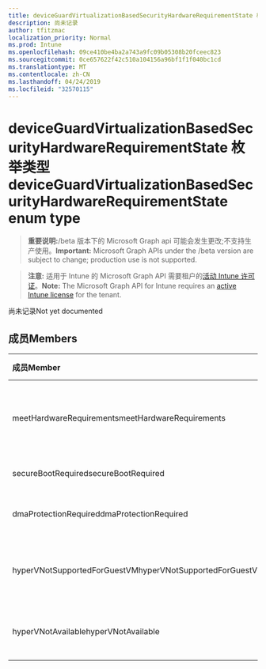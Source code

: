 ```yaml
---
title: deviceGuardVirtualizationBasedSecurityHardwareRequirementState 枚举类型
description: 尚未记录
author: tfitzmac
localization_priority: Normal
ms.prod: Intune
ms.openlocfilehash: 09ce410be4ba2a743a9fc09b05308b20fceec823
ms.sourcegitcommit: 0ce657622f42c510a104156a96bf1f1f040bc1cd
ms.translationtype: MT
ms.contentlocale: zh-CN
ms.lasthandoff: 04/24/2019
ms.locfileid: "32570115"
---
```

# <a name="deviceguardvirtualizationbasedsecurityhardwarerequirementstate-enum-type"></a><span data-ttu-id="7f8f0-103">deviceGuardVirtualizationBasedSecurityHardwareRequirementState 枚举类型</span><span class="sxs-lookup"><span data-stu-id="7f8f0-103">deviceGuardVirtualizationBasedSecurityHardwareRequirementState enum type</span></span>

> <span data-ttu-id="7f8f0-104">**重要说明:**/beta 版本下的 Microsoft Graph api 可能会发生更改;不支持生产使用。</span><span class="sxs-lookup"><span data-stu-id="7f8f0-104">**Important:** Microsoft Graph APIs under the /beta version are subject to change; production use is not supported.</span></span>

> <span data-ttu-id="7f8f0-105">**注意:** 适用于 Intune 的 Microsoft Graph API 需要租户的[活动 Intune 许可证](https://go.microsoft.com/fwlink/?linkid=839381)。</span><span class="sxs-lookup"><span data-stu-id="7f8f0-105">**Note:** The Microsoft Graph API for Intune requires an [active Intune license](https://go.microsoft.com/fwlink/?linkid=839381) for the tenant.</span></span>

<span data-ttu-id="7f8f0-106">尚未记录</span><span class="sxs-lookup"><span data-stu-id="7f8f0-106">Not yet documented</span></span>

## <a name="members"></a><span data-ttu-id="7f8f0-107">成员</span><span class="sxs-lookup"><span data-stu-id="7f8f0-107">Members</span></span>
|<span data-ttu-id="7f8f0-108">成员</span><span class="sxs-lookup"><span data-stu-id="7f8f0-108">Member</span></span>|<span data-ttu-id="7f8f0-109">值</span><span class="sxs-lookup"><span data-stu-id="7f8f0-109">Value</span></span>|<span data-ttu-id="7f8f0-110">说明</span><span class="sxs-lookup"><span data-stu-id="7f8f0-110">Description</span></span>|
|:---|:---|:---|
|<span data-ttu-id="7f8f0-111">meetHardwareRequirements</span><span class="sxs-lookup"><span data-stu-id="7f8f0-111">meetHardwareRequirements</span></span>|<span data-ttu-id="7f8f0-112">0</span><span class="sxs-lookup"><span data-stu-id="7f8f0-112">0</span></span>|<span data-ttu-id="7f8f0-113">系统满足硬件配置要求</span><span class="sxs-lookup"><span data-stu-id="7f8f0-113">System meets hardware configuration requirements</span></span>|
|<span data-ttu-id="7f8f0-114">secureBootRequired</span><span class="sxs-lookup"><span data-stu-id="7f8f0-114">secureBootRequired</span></span>|<span data-ttu-id="7f8f0-115">1</span><span class="sxs-lookup"><span data-stu-id="7f8f0-115">1</span></span>|<span data-ttu-id="7f8f0-116">需要安全启动</span><span class="sxs-lookup"><span data-stu-id="7f8f0-116">Secure boot required</span></span>|
|<span data-ttu-id="7f8f0-117">dmaProtectionRequired</span><span class="sxs-lookup"><span data-stu-id="7f8f0-117">dmaProtectionRequired</span></span>|<span data-ttu-id="7f8f0-118">2 </span><span class="sxs-lookup"><span data-stu-id="7f8f0-118">2</span></span>|<span data-ttu-id="7f8f0-119">需要 DMA 保护</span><span class="sxs-lookup"><span data-stu-id="7f8f0-119">DMA protection required</span></span>|
|<span data-ttu-id="7f8f0-120">hyperVNotSupportedForGuestVM</span><span class="sxs-lookup"><span data-stu-id="7f8f0-120">hyperVNotSupportedForGuestVM</span></span>|<span data-ttu-id="7f8f0-121">4 </span><span class="sxs-lookup"><span data-stu-id="7f8f0-121">4</span></span>|<span data-ttu-id="7f8f0-122">HyperV 不支持来宾 VM</span><span class="sxs-lookup"><span data-stu-id="7f8f0-122">HyperV not supported for Guest VM</span></span>|
|<span data-ttu-id="7f8f0-123">hyperVNotAvailable</span><span class="sxs-lookup"><span data-stu-id="7f8f0-123">hyperVNotAvailable</span></span>|<span data-ttu-id="7f8f0-124">8 </span><span class="sxs-lookup"><span data-stu-id="7f8f0-124">8</span></span>|<span data-ttu-id="7f8f0-125">HyperV 功能不可用</span><span class="sxs-lookup"><span data-stu-id="7f8f0-125">HyperV feature is not available</span></span>|





